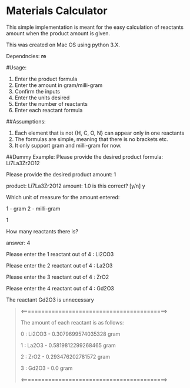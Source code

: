 # Materials Calculator
This simple implementation is meant for the easy calculation of reactants amount 
when the product amount is given.

This was created on Mac OS using python 3.X.

Dependncies:
**re**

#Usage:
1. Enter the product formula
2. Enter the amount in gram/milli-gram
3. Confirm the inputs
4. Enter the units desired
5. Enter the number of reactants
6. Enter each reactant formula

##Assumptions:
1. Each element that is not {H, C, O, N} can appear only in one reactants
2. The formulas are simple, meaning that there is no brackets etc.
3. It only support gram and milli-gram for now.

##Dummy Example:
Please provide the desired product formula: 
    Li7La3Zr2O12
    
Please provide the desired product amount: 
    1
    
product:  Li7La3Zr2O12  amount:  1.0
is this correct? [y/n]
    y

Which unit of measure for the amount entered:

1 - gram
2 - milli-gram

1

How many reactants there is? 

answer: 
4

Please enter the 1 reactant out of 4 :
Li2CO3

Please enter the 2 reactant out of 4 :
La2O3

Please enter the 3 reactant out of 4 :
ZrO2

Please enter the 4 reactant out of 4 :
Gd2O3

The reactant Gd2O3 is unnecessary

><===========================================>
>
>The amount of each reactant is as follows:
>
>0 : Li2CO3 - 0.3079699574035328 gram
>
>1 : La2O3 - 0.5819812299268465 gram
>
>2 : ZrO2 - 0.293476202781572 gram
>
>3 : Gd2O3 - 0.0 gram
>
><===========================================>
